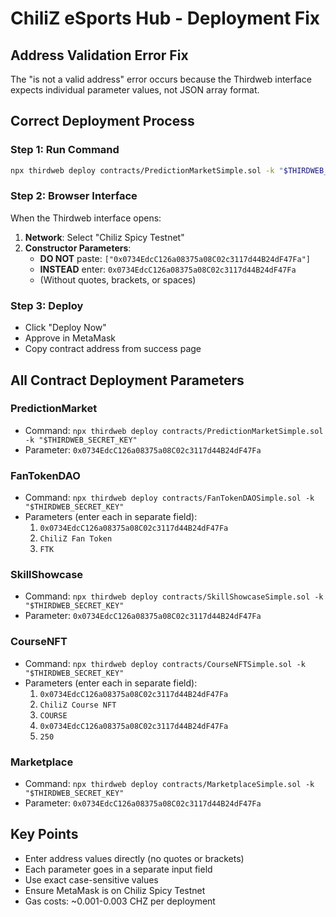 # ChiliZ eSports Hub - Deployment Fix

## Address Validation Error Fix

The "is not a valid address" error occurs because the Thirdweb interface expects individual parameter values, not JSON array format.

## Correct Deployment Process

### Step 1: Run Command
```bash
npx thirdweb deploy contracts/PredictionMarketSimple.sol -k "$THIRDWEB_SECRET_KEY"
```

### Step 2: Browser Interface
When the Thirdweb interface opens:

1. **Network**: Select "Chiliz Spicy Testnet"
2. **Constructor Parameters**: 
   - **DO NOT** paste: `["0x0734EdcC126a08375a08C02c3117d44B24dF47Fa"]`
   - **INSTEAD** enter: `0x0734EdcC126a08375a08C02c3117d44B24dF47Fa`
   - (Without quotes, brackets, or spaces)

### Step 3: Deploy
- Click "Deploy Now"
- Approve in MetaMask
- Copy contract address from success page

## All Contract Deployment Parameters

### PredictionMarket
- Command: `npx thirdweb deploy contracts/PredictionMarketSimple.sol -k "$THIRDWEB_SECRET_KEY"`
- Parameter: `0x0734EdcC126a08375a08C02c3117d44B24dF47Fa`

### FanTokenDAO
- Command: `npx thirdweb deploy contracts/FanTokenDAOSimple.sol -k "$THIRDWEB_SECRET_KEY"`
- Parameters (enter each in separate field):
  1. `0x0734EdcC126a08375a08C02c3117d44B24dF47Fa`
  2. `ChiliZ Fan Token`
  3. `FTK`

### SkillShowcase
- Command: `npx thirdweb deploy contracts/SkillShowcaseSimple.sol -k "$THIRDWEB_SECRET_KEY"`
- Parameter: `0x0734EdcC126a08375a08C02c3117d44B24dF47Fa`

### CourseNFT
- Command: `npx thirdweb deploy contracts/CourseNFTSimple.sol -k "$THIRDWEB_SECRET_KEY"`
- Parameters (enter each in separate field):
  1. `0x0734EdcC126a08375a08C02c3117d44B24dF47Fa`
  2. `ChiliZ Course NFT`
  3. `COURSE`
  4. `0x0734EdcC126a08375a08C02c3117d44B24dF47Fa`
  5. `250`

### Marketplace
- Command: `npx thirdweb deploy contracts/MarketplaceSimple.sol -k "$THIRDWEB_SECRET_KEY"`
- Parameter: `0x0734EdcC126a08375a08C02c3117d44B24dF47Fa`

## Key Points
- Enter address values directly (no quotes or brackets)
- Each parameter goes in a separate input field
- Use exact case-sensitive values
- Ensure MetaMask is on Chiliz Spicy Testnet
- Gas costs: ~0.001-0.003 CHZ per deployment